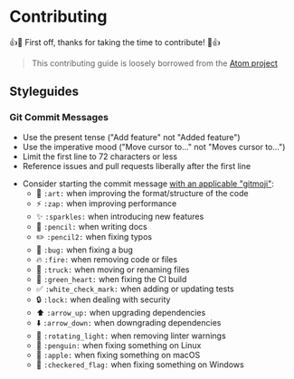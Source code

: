 # Contributing

:+1::tada: First off, thanks for taking the time to contribute! :tada::+1:

> This contributing guide is loosely borrowed from the [Atom project]

## Styleguides

### Git Commit Messages

* Use the present tense ("Add feature" not "Added feature")
* Use the imperative mood ("Move cursor to..." not "Moves cursor to...")
* Limit the first line to 72 characters or less
* Reference issues and pull requests liberally after the first line
<!-- * When only changing documentation, include `[ci skip]` in the commit title -->
* Consider starting the commit message [with an applicable "gitmoji"]:
    * :art: `:art:` when improving the format/structure of the code
    * :zap: `:zap:` when improving performance
    * :sparkles: `:sparkles:` when introducing new features
    * :pencil: `:pencil:` when writing docs
    * :pencil2: `:pencil2:` when fixing typos
    * :bug: `:bug:` when fixing a bug
    * :fire: `:fire:` when removing code or files
    * :truck: `:truck:` when moving or renaming files
    * :green_heart: `:green_heart:` when fixing the CI build
    * :white_check_mark: `:white_check_mark:` when adding or updating tests
    * :lock: `:lock:` when dealing with security
    * :arrow_up: `:arrow_up:` when upgrading dependencies
    * :arrow_down: `:arrow_down:` when downgrading dependencies
    * :rotating_light: `:rotating_light:` when removing linter warnings
    * :penguin: `:penguin:` when fixing something on Linux
    * :apple: `:apple:` when fixing something on macOS
    * :checkered_flag: `:checkered_flag:` when fixing something on Windows


[Atom project]: https://github.com/atom/atom/blob/master/CONTRIBUTING.md#git-commit-messages
[with an applicable "gitmoji"]: https://gitmoji.carloscuesta.me/
